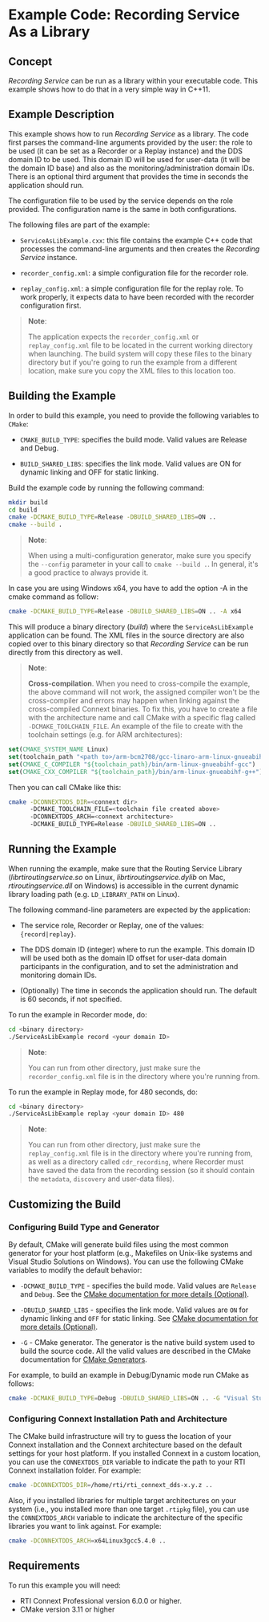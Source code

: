 # Example Code: Recording Service As a Library

## Concept

*Recording Service* can be run as a library within your executable code. This
example shows how to do that in a very simple way in C++11.

## Example Description

This example shows how to run *Recording Service* as a library. The code first
parses the command-line arguments provided by the user: the role to be used (it
can be set as a Recorder or a Replay instance) and the DDS domain ID to be used.
This domain ID will be used for user-data (it will be the domain ID base) and
also as the monitoring/administration domain IDs. There is an optional third
argument that provides the time in seconds the application should run.

The configuration file to be used by the service depends on the role provided.
The configuration name is the same in both configurations.

The following files are part of the example:

-   `ServiceAsLibExample.cxx`: this file contains the example C++ code that
    processes the command-line arguments and then creates the *Recording
    Service* instance.

-   `recorder_config.xml`: a simple configuration file for the recorder role.

-   `replay_config.xml`: a simple configuration file for the replay role. To
    work properly, it expects data to have been recorded with the recorder
    configuration first.

> **Note**:
>
> The application expects the `recorder_config.xml` or `replay_config.xml` file
> to be located in the current working directory when launching. The build
> system will copy these files to the binary directory but if you're going to
> run the example from a different location, make sure you copy the XML files to
> this location too.

## Building the Example

In order to build this example, you need to provide the following variables to
`CMake`:

-   `CMAKE_BUILD_TYPE`: specifies the build mode. Valid values are Release
    and Debug.

-   `BUILD_SHARED_LIBS`: specifies the link mode. Valid values are ON for
    dynamic linking and OFF for static linking.

Build the example code by running the following command:

```sh
mkdir build
cd build
cmake -DCMAKE_BUILD_TYPE=Release -DBUILD_SHARED_LIBS=ON ..
cmake --build .
```

> **Note**:
>
> When using a multi-configuration generator, make sure you specify
> the `--config` parameter in your call to `cmake --build .`. In general,
> it's a good practice to always provide it.

In case you are using Windows x64, you have to add the option -A in the cmake
command as follow:

```sh
cmake -DCMAKE_BUILD_TYPE=Release -DBUILD_SHARED_LIBS=ON .. -A x64
```

This will produce a binary directory (*build*) where the `ServiceAsLibExample`
application can be found. The XML files in the source directory are also copied
over to this binary directory so that *Recording Service* can be run directly
from this directory as well.

> **Note**:
>
> **Cross-compilation**. When you need to cross-compile the example, the above
> command will not work, the assigned compiler won't be the cross-compiler and
> errors may happen when linking against the cross-compiled Connext binaries. To
> fix this, you have to create a file with the architecture name and call CMake
> with a specific flag called `-DCMAKE_TOOLCHAIN_FILE`. An example of the file
> to create with the toolchain settings (e.g. for ARM architectures):

```cmake
set(CMAKE_SYSTEM_NAME Linux)
set(toolchain_path "<path to>/arm-bcm2708/gcc-linaro-arm-linux-gnueabihf-raspbian")
set(CMAKE_C_COMPILER "${toolchain_path}/bin/arm-linux-gnueabihf-gcc")
set(CMAKE_CXX_COMPILER "${toolchain_path}/bin/arm-linux-gnueabihf-g++")
```

Then you can call CMake like this:

```sh
cmake -DCONNEXTDDS_DIR=<connext dir>
      -DCMAKE_TOOLCHAIN_FILE=<toolchain file created above>
      -DCONNEXTDDS_ARCH=<connext architecture>
      -DCMAKE_BUILD_TYPE=Release -DBUILD_SHARED_LIBS=ON ..
```

## Running the Example

When running the example, make sure that the Routing Service Library
(_librtiroutingservice.so_ on Linux, _librtiroutingservice.dylib_ on Mac,
_rtiroutingservice.dll_ on Windows) is accessible in the current dynamic library
loading path (e.g. `LD_LIBRARY_PATH` on Linux).

The following command-line parameters are expected by the application:

-   The service role, Recorder or Replay, one of the values: `{record|replay}`.

-   The DDS domain ID (integer) where to run the example. This domain ID will be
    used both as the domain ID offset for user-data domain participants in the
    configuration, and to set the administration and monitoring domain IDs.

-   (Optionally) The time in seconds the application should run. The default is
    60 seconds, if not specified.

To run the example in Recorder mode, do:

```sh
cd <binary directory>
./ServiceAsLibExample record <your domain ID>
```

> **Note**:
>
> You can run from other directory, just make sure the `recorder_config.xml`
> file is in the directory where you're running from.

To run the example in Replay mode, for 480 seconds, do:

```sh
cd <binary directory>
./ServiceAsLibExample replay <your domain ID> 480
```

> **Note**:
>
> You can run from other directory, just make sure the `replay_config.xml` file
> is in the directory where you're running from, as well as a directory called
> `cdr_recording`, where Recorder must have saved the data from the recording
> session (so it should contain the `metadata`, `discovery` and user-data
> files).

## Customizing the Build

### Configuring Build Type and Generator

By default, CMake will generate build files using the most common generator for
your host platform (e.g., Makefiles on Unix-like systems and Visual Studio
Solutions on Windows). You can use the following CMake variables to modify the
default behavior:

-   `-DCMAKE_BUILD_TYPE` - specifies the build mode. Valid values are `Release`
    and `Debug`. See the [CMake documentation for more details
    (Optional)](https://cmake.org/cmake/help/latest/variable/CMAKE_BUILD_TYPE.html).

-   `-DBUILD_SHARED_LIBS` - specifies the link mode. Valid values are `ON` for
    dynamic linking and `OFF` for static linking. See [CMake documentation for
    more details
    (Optional)](https://cmake.org/cmake/help/latest/variable/BUILD_SHARED_LIBS.html).

-   `-G` - CMake generator. The generator is the native build system used to
    build the source code. All the valid values are described in the CMake
    documentation for [CMake
    Generators](https://cmake.org/cmake/help/latest/manual/cmake-generators.7.html).

For example, to build an example in Debug/Dynamic mode run CMake as follows:

```sh
cmake -DCMAKE_BUILD_TYPE=Debug -DBUILD_SHARED_LIBS=ON .. -G "Visual Studio 15 2017" -A x64
```

### Configuring Connext Installation Path and Architecture

The CMake build infrastructure will try to guess the location of your Connext
installation and the Connext architecture based on the default settings
for your host platform. If you installed Connext in a custom location, you
can use the `CONNEXTDDS_DIR` variable to indicate the path to your RTI Connext
installation folder. For example:

```sh
cmake -DCONNEXTDDS_DIR=/home/rti/rti_connext_dds-x.y.z ..
```

Also, if you installed libraries for multiple target architectures on your system
(i.e., you installed more than one target `.rtipkg` file), you can use the
`CONNEXTDDS_ARCH` variable to indicate the architecture of the specific libraries
you want to link against. For example:

```sh
cmake -DCONNEXTDDS_ARCH=x64Linux3gcc5.4.0 ..
```

## Requirements

To run this example you will need:

- RTI Connext Professional version 6.0.0 or higher.
- CMake version 3.11 or higher
